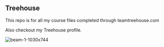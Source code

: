 ## Treehouse

This repo is for all my course files completed through teamtreehouse.com

Also checkout my Treehouse profile.

![beam-1-1030x744](https://user-images.githubusercontent.com/46654298/57650228-56029780-7598-11e9-8baf-b842bf97aebe.jpg)